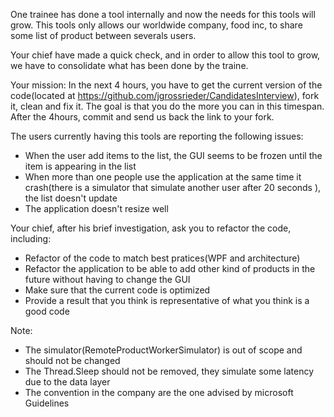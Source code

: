 One trainee has done a tool internally and now the needs for this tools will grow.
This tools only allows our worldwide company, food inc, to share some list of product between severals users.

Your chief have made a quick check, and in order to allow this tool to grow, we have to consolidate what has been done by the traine.

Your mission:
In the next 4 hours, you have to get the current version of the code(located at https://github.com/jgrossrieder/CandidatesInterview), fork it, clean and fix it. The goal is that you do the more you can in this timespan.
After the 4hours, commit and send us back the link to your fork.

The users currently having this tools are reporting the following issues:
 - When the user add items to the list, the GUI seems to be frozen until the item is appearing in the list
 - When more than one people use the application at the same time it crash(there is a simulator that simulate another user after 20 seconds ), the list doesn't update
 - The application doesn't resize well
 
Your chief, after his brief investigation, ask you to refactor the code, including:
 - Refactor of the code to match best pratices(WPF and architecture)
 - Refactor the application to be able to add other kind of products in the future without having to change the GUI
 - Make sure that the current code is optimized
 - Provide a result that you think is representative of what you think is a good code
 
 
 
Note:
 - The simulator(RemoteProductWorkerSimulator) is out of scope and should not be changed
 - The Thread.Sleep should not be removed, they simulate some latency due to the data layer
 - The convention in the company are the one advised by microsoft Guidelines